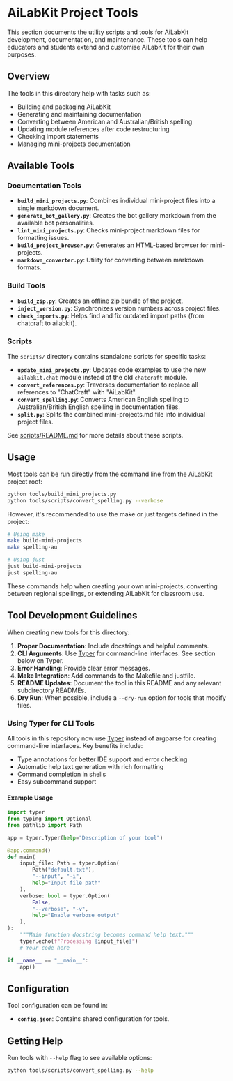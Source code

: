 # AiLabKit Project Tools

This section documents the utility scripts and tools for AiLabKit development, documentation, and maintenance. These tools can help educators and students extend and customise AiLabKit for their own purposes.

## Overview

The tools in this directory help with tasks such as:

- Building and packaging AiLabKit
- Generating and maintaining documentation
- Converting between American and Australian/British spelling
- Updating module references after code restructuring
- Checking import statements
- Managing mini-projects documentation

## Available Tools

### Documentation Tools

- **`build_mini_projects.py`**: Combines individual mini-project files into a single markdown document.
- **`generate_bot_gallery.py`**: Creates the bot gallery markdown from the available bot personalities.
- **`lint_mini_projects.py`**: Checks mini-project markdown files for formatting issues.
- **`build_project_browser.py`**: Generates an HTML-based browser for mini-projects.
- **`markdown_converter.py`**: Utility for converting between markdown formats.

### Build Tools

- **`build_zip.py`**: Creates an offline zip bundle of the project.
- **`inject_version.py`**: Synchronizes version numbers across project files.
- **`check_imports.py`**: Helps find and fix outdated import paths (from chatcraft to ailabkit).

### Scripts

The `scripts/` directory contains standalone scripts for specific tasks:

- **`update_mini_projects.py`**: Updates code examples to use the new `ailabkit.chat` module instead of the old `chatcraft` module.
- **`convert_references.py`**: Traverses documentation to replace all references to "ChatCraft" with "AiLabKit".
- **`convert_spelling.py`**: Converts American English spelling to Australian/British English spelling in documentation files.
- **`split.py`**: Splits the combined mini-projects.md file into individual project files.

See [scripts/README.md](../tools/scripts/README.md) for more details about these scripts.

## Usage

Most tools can be run directly from the command line from the AiLabKit project root:

```bash
python tools/build_mini_projects.py
python tools/scripts/convert_spelling.py --verbose
```

However, it's recommended to use the make or just targets defined in the project:

```bash
# Using make
make build-mini-projects
make spelling-au

# Using just
just build-mini-projects
just spelling-au
```

These commands help when creating your own mini-projects, converting between regional spellings, or extending AiLabKit for classroom use.

## Tool Development Guidelines

When creating new tools for this directory:

1. **Proper Documentation**: Include docstrings and helpful comments.
2. **CLI Arguments**: Use [Typer](https://typer.tiangolo.com/) for command-line interfaces. See section below on Typer.
3. **Error Handling**: Provide clear error messages.
4. **Make Integration**: Add commands to the Makefile and justfile.
5. **README Updates**: Document the tool in this README and any relevant subdirectory READMEs.
6. **Dry Run**: When possible, include a `--dry-run` option for tools that modify files.

### Using Typer for CLI Tools

All tools in this repository now use [Typer](https://typer.tiangolo.com/) instead of argparse for creating command-line interfaces. Key benefits include:

- Type annotations for better IDE support and error checking
- Automatic help text generation with rich formatting
- Command completion in shells
- Easy subcommand support

#### Example Usage

```python
import typer
from typing import Optional
from pathlib import Path

app = typer.Typer(help="Description of your tool")

@app.command()
def main(
    input_file: Path = typer.Option(
        Path("default.txt"),
        "--input", "-i",
        help="Input file path"
    ),
    verbose: bool = typer.Option(
        False,
        "--verbose", "-v",
        help="Enable verbose output"
    ),
):
    """Main function docstring becomes command help text."""
    typer.echo(f"Processing {input_file}")
    # Your code here

if __name__ == "__main__":
    app()
```

## Configuration

Tool configuration can be found in:

- **`config.json`**: Contains shared configuration for tools.

## Getting Help

Run tools with `--help` flag to see available options:

```bash
python tools/scripts/convert_spelling.py --help
```